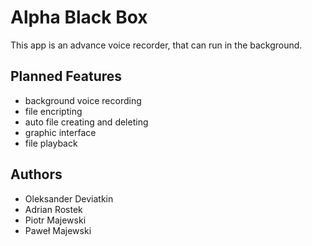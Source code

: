 # Alpha Black Box 

This app is an advance voice recorder, that can run in the background.


## Planned Features

- background voice recording
- file encripting
- auto file creating and deleting
- graphic interface
- file playback


## Authors

- Oleksander Deviatkin
- Adrian Rostek
- Piotr Majewski
- Paweł Majewski
